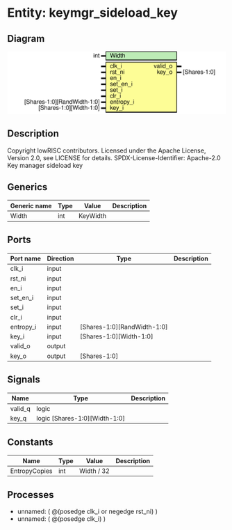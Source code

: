 # Entity: keymgr_sideload_key

## Diagram

![Diagram](keymgr_sideload_key.svg "Diagram")
## Description

Copyright lowRISC contributors.
 Licensed under the Apache License, Version 2.0, see LICENSE for details.
 SPDX-License-Identifier: Apache-2.0
 Key manager sideload key
 
## Generics

| Generic name | Type | Value    | Description |
| ------------ | ---- | -------- | ----------- |
| Width        | int  | KeyWidth |             |
## Ports

| Port name | Direction | Type                        | Description |
| --------- | --------- | --------------------------- | ----------- |
| clk_i     | input     |                             |             |
| rst_ni    | input     |                             |             |
| en_i      | input     |                             |             |
| set_en_i  | input     |                             |             |
| set_i     | input     |                             |             |
| clr_i     | input     |                             |             |
| entropy_i | input     | [Shares-1:0][RandWidth-1:0] |             |
| key_i     | input     | [Shares-1:0][Width-1:0]     |             |
| valid_o   | output    |                             |             |
| key_o     | output    | [Shares-1:0]                |             |
## Signals

| Name    | Type                          | Description |
| ------- | ----------------------------- | ----------- |
| valid_q | logic                         |             |
| key_q   | logic [Shares-1:0][Width-1:0] |             |
## Constants

| Name          | Type | Value      | Description |
| ------------- | ---- | ---------- | ----------- |
| EntropyCopies | int  | Width / 32 |             |
## Processes
- unnamed: ( @(posedge clk_i or negedge rst_ni) )
- unnamed: ( @(posedge clk_i) )
